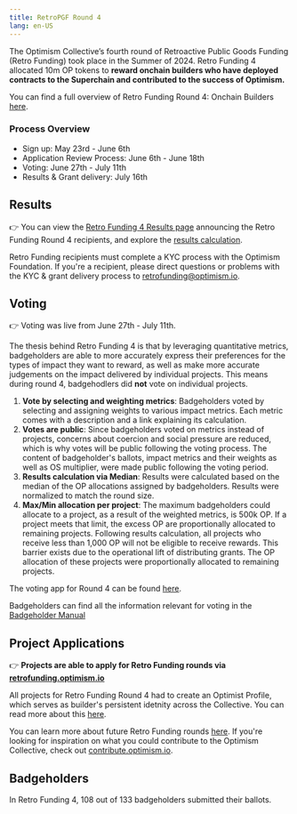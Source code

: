 ```yaml
---
title: RetroPGF Round 4
lang: en-US
---
```



The Optimism Collective’s fourth round of Retroactive Public Goods Funding (Retro Funding) took place in the Summer of 2024. Retro Funding 4 allocated 10m OP tokens to **reward onchain builders who have deployed contracts to the Superchain and contributed to the success of Optimism.** 

You can find a full overview of Retro Funding Round 4: Onchain Builders [here](https://gov.optimism.io/t/retro-funding-4-onchain-builders-round-details/). 


### Process Overview
- Sign up: May 23rd - June 6th
- Application Review Process: June 6th - June 18th
- Voting: June 27th - July 11th
- Results & Grant delivery: July 16th

## Results
👉 You can view the [Retro Funding 4 Results page](https://retrofunding.optimism.io/round/results) announcing the Retro Funding Round 4 recipients, and explore the [results calculation](https://github.com/ethereum-optimism/op-analytics/tree/main/rpgf/rpgf4). 

Retro Funding recipients must complete a KYC process with the Optimism Foundation. If you're a recipient, please direct questions or problems with the KYC & grant delivery process to retrofunding@optimism.io.

## Voting
👉 Voting was live from June 27th - July 11th. 

The thesis behind Retro Funding 4 is that by leveraging quantitative metrics, badgeholders are able to more accurately express their preferences for the types of impact they want to reward, as well as make more accurate judgements on the impact delivered by individual projects. This means during round 4, badgehodlers did **not** vote on individual projects. 
1. **Vote by selecting and weighting metrics**: Badgeholders voted by selecting and assigning weights to various impact metrics. Each metric comes with a description and a link explaining its calculation. 
2. **Votes are public**: Since badgeholders voted on metrics instead of projects, concerns about coercion and social pressure are reduced, which is why votes will be public following the voting process. The content of badgeholder's ballots, impact metrics and their weights as well as OS multiplier, were made public following the voting period. 
3. **Results calculation via Median**: Results were calculated based on the median of the OP allocations assigned by badgeholders. Results were normalized to match the round size. 
4. **Max/Min allocation per project**: The maximum badgeholders could allocate to a project, as a result of the weighted metrics, is 500k OP. If a project meets that limit, the excess OP are proportionally allocated to remaining projects. Following results calculation, all projects who receive less than 1,000 OP will not be eligible to receive rewards. This barrier exists due to the operational lift of distributing grants. The OP allocation of these projects were proportionally allocated to remaining projects. 

The voting app for Round 4 can be found [here](https://op-rf4-voting-ui.vercel.app/).

Badgeholders can find all the information relevant for voting in the [Badgeholder Manual](https://gov.optimism.io/t/retro-funding-4-badgeholder-manual) 

## Project Applications

👉 **Projects are able to apply for Retro Funding rounds via [retrofunding.optimism.io](https://retrofunding.optimism.io/)** 

All projects for Retro Funding Round 4 had to create an Optimist Profile, which serves as builder's persistent idetnity across the Collective. You can read more about this [here](https://gov.optimism.io/t/retro-funding-4-application-process/8013#sign-in-with-farcaster-4). 

You can learn more about future Retro Funding rounds [here](https://retrofunding.optimism.io/rounds). If you're looking for inspiration on what you could contribute to the Optimism Collective, check out [contribute.optimism.io](https://contribute.optimism.io/). 

## Badgeholders 
In Retro Funding 4, 108 out of 133 badgeholders submitted their ballots. 